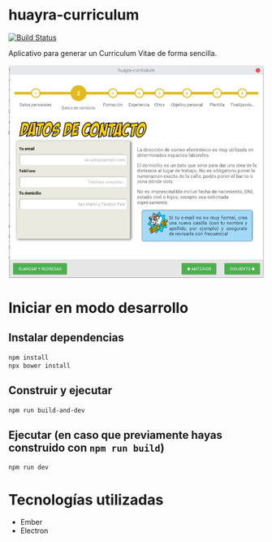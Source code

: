 # huayra-curriculum

[![Build Status](https://travis-ci.org/HuayraLinux/huayra-curriculum.svg?branch=master)](https://travis-ci.org/HuayraLinux/huayra-curriculum)

Aplicativo para generar un Curriculum Vitae de forma sencilla.

![](imagenes/preview2.jpg)

# Iniciar en modo desarrollo

## Instalar dependencias
```
npm install
npx bower install
```

## Construir y ejecutar
```
npm run build-and-dev
```

## Ejecutar (en caso que previamente hayas construido con `npm run build`)
```
npm run dev
```

# Tecnologías utilizadas

- Ember
- Electron
